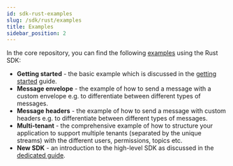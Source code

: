 ```yaml
---
id: sdk-rust-examples
slug: /sdk/rust/examples
title: Examples
sidebar_position: 2
---
```


In the core repository, you can find the following [examples](https://github.com/iggy-rs/iggy/tree/master/examples/src) using the Rust SDK:

- **Getting started** - the basic example which is discussed in the [getting started](/introduction/getting-started) guide.
- **Message envelope** - the example of how to send a message with a custom envelope e.g. to differentiate between different types of messages.
- **Message headers** - the example of how to send a message with custom headers e.g. to differentiate between different types of messages.
- **Multi-tenant** - the comprehensive example of how to structure your application to support multiple tenants (separated by the unique streams) with the different users, permissions, topics etc.
- **New SDK** - an introduction to the high-level SDK as discussed in the [dedicated guide](/introduction/high-level-sdk).
